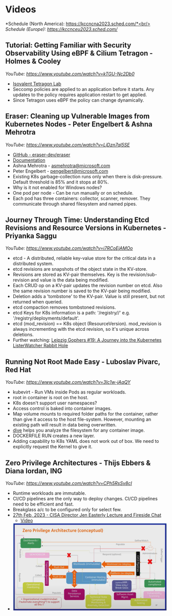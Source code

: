 # Videos

*Schedule (North America): https://kccncna2023.sched.com/*<br/>
*Schedule (Europe): https://kccnceu2023.sched.com/*

## Tutorial: Getting Familiar with Security Observability Using eBPF & Cilium Tetragon - Holmes & Cooley
*YouTube: https://www.youtube.com/watch?v=kTGU-Nc2Db0*

- [Isovalent Tetragon Lab](https://isovalent.com/labs/tetragon-getting-started/)
- Seccomp policies are applied to an application before it starts. Any updates to the policy requires application restart to get applied.
- Since Tetragon uses eBPF the policy can change dynamically.

## Eraser: Cleaning up Vulnerable Images from Kubernetes Nodes - Peter Engelbert & Ashna Mehrotra
*YouTube: https://www.youtube.com/watch?v=LjDzn7qI5SE*

- [GitHub - eraser-dev/eraser](https://github.com/eraser-dev/eraser)
- [Documentation](https://eraser-dev.github.io/eraser/docs/quick-start)
- Ashna Mehrotra - asmehrotra@microsoft.com
- Peter Engelbert - pengelbert@microsoft.com
- Existing K8s garbage-collection runs only when there is disk-pressure. Default threshold is 85% and it stops at 80%.
- Why is it not enabled for Windows nodes?
- One pod per node - Can be run manually or on schedule.
- Each pod has three containers: collector, scanner, remover. They communicate through shared filesystem and named pipes.

## Journey Through Time: Understanding Etcd Revisions and Resource Versions in Kubernetes - Priyanka Saggu
*YouTube: https://www.youtube.com/watch?v=i7RCoEjAMOo*

- etcd - A distributed, reliable key-value store for the critical data in a distributed system.
- etcd revisions are snapshots of the object state in the KV-store.
- Revisions are stored as KV-pair themselves. Key is the revision/sub-revision and value is the data being modified.
- Each CRUD op on a KV-pair updates the revision number on etcd. Also the same revision number is saved to the KV-pair being modified.
- Deletion adds a 'tombstone' to the KV-pair. Value is still present, but not returned when queried.
- etcd compaction removes tombstoned revisions.
- etcd Keys for K8s information is a path: '/registry/<obj-type>/<namespace>' e.g. '/registry/deployments/default'.
- etcd (mod_revision) == K8s object (ResourceVersion). mod_revision is always incrementing with the etcd revision, so it's unique across deletions.
- Further watching: [Leipzig Gophers #19: A Journey into the Kubernetes ListerWatcher Rabbit Hole
](https://www.youtube.com/watch?v=Z9fwIzy0C_8)

## Running Not Root Made Easy - Luboslav Pivarc, Red Hat
*YouTube: https://www.youtube.com/watch?v=3Ic1w-jAaQY*

- kubevirt - Run VMs inside Pods as regular workloads.
- root in container is root on the host.
- K8s doesn't support user namespaces?
- Access control is baked into container images.
- Map volume mounts to required folder paths for the container, rather than give it access to the host file-system. However, mounting an existing path will result in data being overwritten.
- [dive](https://github.com/wagoodman/dive) helps you analyze the filesystem for any container image.
- DOCKERFILE RUN creates a new layer.
- Adding capability to K8s YAML does not work out of box. We need to explicitly request the Kernel to give it.

## Zero Privilege Architectures - Thijs Ebbers & Diana Iordan, ING
*YouTube: https://www.youtube.com/watch?v=CPh5RsSv8cI*

- Runtime workloads are immutable.
- CI/CD pipelines are the only way to deploy changes. CI/CD pipelines need to be efficient and fast.
- Breakglass a/c to be configured only for select few.
- [27th Feb, 2023 - CISA Director Jen Easterly Lecture and Fireside Chat](https://www.cisa.gov/securebydesign/dir-easterly-remarks-carnegie-mellon-university)
    - [Video](https://www.kaltura.com/index.php/extwidget/preview/partner_id/2612992/uiconf_id/49325582/entry_id/1_s80j6o80/embed/dynamic)
- ![zero-privilege-architecture-conceptual](../../images/zero-privilege-architecture-conceptual.png)